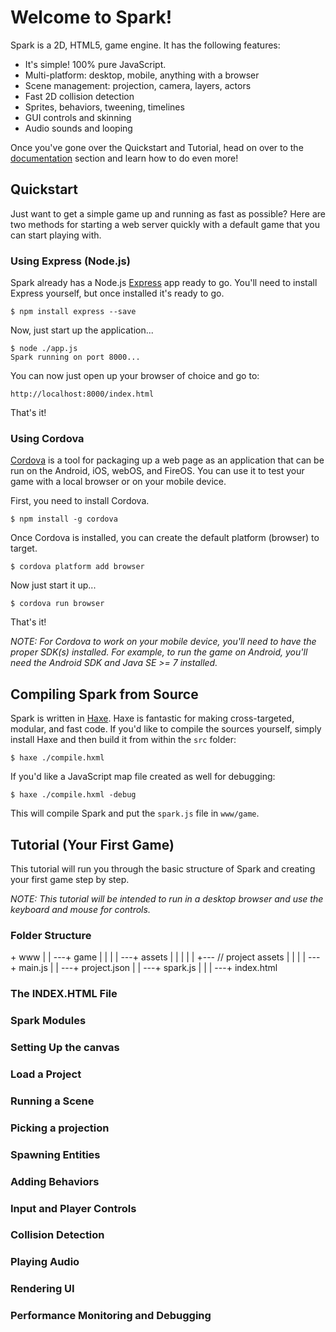 # Welcome to Spark!

Spark is a 2D, HTML5, game engine. It has the following features:

* It's simple! 100% pure JavaScript.
* Multi-platform: desktop, mobile, anything with a browser
* Scene management: projection, camera, layers, actors
* Fast 2D collision detection
* Sprites, behaviors, tweening, timelines
* GUI controls and skinning
* Audio sounds and looping

Once you've gone over the Quickstart and Tutorial, head on over to the
[documentation](https://github.com/massung/spark/doc/) section and learn how
to do even more!

## Quickstart

Just want to get a simple game up and running as fast as possible? Here are
two methods for starting a web server quickly with a default game that you
can start playing with.

### Using Express (Node.js)

Spark already has a Node.js [Express](https://www.npmjs.com/package/express)
app ready to go. You'll need to install Express yourself, but once installed
it's ready to go.

    $ npm install express --save

Now, just start up the application...

    $ node ./app.js
    Spark running on port 8000...

You can now just open up your browser of choice and go to:

    http://localhost:8000/index.html

That's it!

### Using Cordova

[Cordova](https://cordova.apache.org/) is a tool for packaging up a web page
as an application that can be run on the Android, iOS, webOS, and FireOS. You
can use it to test your game with a local browser or on your mobile device.

First, you need to install Cordova.

    $ npm install -g cordova

Once Cordova is installed, you can create the default platform (browser) to
target.

    $ cordova platform add browser

Now just start it up...

    $ cordova run browser

That's it!

*NOTE: For Cordova to work on your mobile device, you'll need to have the
proper SDK(s) installed. For example, to run the game on Android, you'll need
the Android SDK and Java SE >= 7 installed.*

## Compiling Spark from Source

Spark is written in [Haxe](http://haxe.org/). Haxe is fantastic for making
cross-targeted, modular, and fast code. If you'd like to compile the sources
yourself, simply install Haxe and then build it from within the `src` folder:

    $ haxe ./compile.hxml

If you'd like a JavaScript map file created as well for debugging:

    $ haxe ./compile.hxml -debug

This will compile Spark and put the `spark.js` file in `www/game`.

## Tutorial (Your First Game)

This tutorial will run you through the basic structure of Spark and creating
your first game step by step.

*NOTE: This tutorial will be intended to run in a desktop browser and use the
keyboard and mouse for controls.*

### Folder Structure

\+ www
\|
\| ---+ game
\|    |
\|    | ---+ assets
\|    |    |
\|    |    +--- // project assets
\|    |
\|    | ---+ main.js
\|    | ---+ project.json
\|    | ---+ spark.js
\|    |
\| ---+ index.html

### The INDEX.HTML File

### Spark Modules

### Setting Up the canvas

### Load a Project

### Running a Scene

### Picking a projection

### Spawning Entities

### Adding Behaviors

### Input and Player Controls

### Collision Detection

### Playing Audio

### Rendering UI

### Performance Monitoring and Debugging
